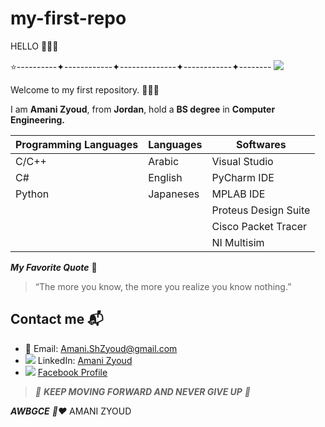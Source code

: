 # my-first-repo

HELLO 👩🏼‍💻

⭐️----------✦------------✦--------------✦------------✦-------- ![
](https://cdn3.emoji.gg/emojis/6460_hello.gif)


Welcome to my first repository.  👋🏻🌸

I am **Amani Zyoud**, from **Jordan**, hold a **BS degree** in **Computer Engineering.**  


| Programming Languages| Languages| Softwares|
| ---| --- | ---|
| C/C++| Arabic | Visual Studio|
| C# | English   | PyCharm IDE |
| Python | Japaneses | MPLAB IDE |
|         |          | Proteus Design Suite |
|         |          | Cisco Packet Tracer  |
|         |          | NI Multisim          |




***My Favorite Quote*** 📖

> “The more you know, the more you realize you know nothing.” 

## Contact me 📬
+ 📧 Email: Amani.ShZyoud@gmail.com
+ ![ ](https://www.mail-signatures.com/wp-content/uploads/2022/09/LinkedIn-square-20x20-1.png) LinkedIn: [Amani Zyoud](https://www.linkedin.com/in/amani-zyoud-b90373255/)
+ ![](https://www.mail-signatures.com/wp-content/uploads/2022/09/Facebook-square-20x20-1.png) [Facebook Profile ](https://www.facebook.com/Amani.Shehab13)


>  *🦋 **KEEP MOVING FORWARD AND NEVER GIVE UP** 🦋*

 ***AWBGCE** 🌼❤️*
 AMANI ZYOUD

